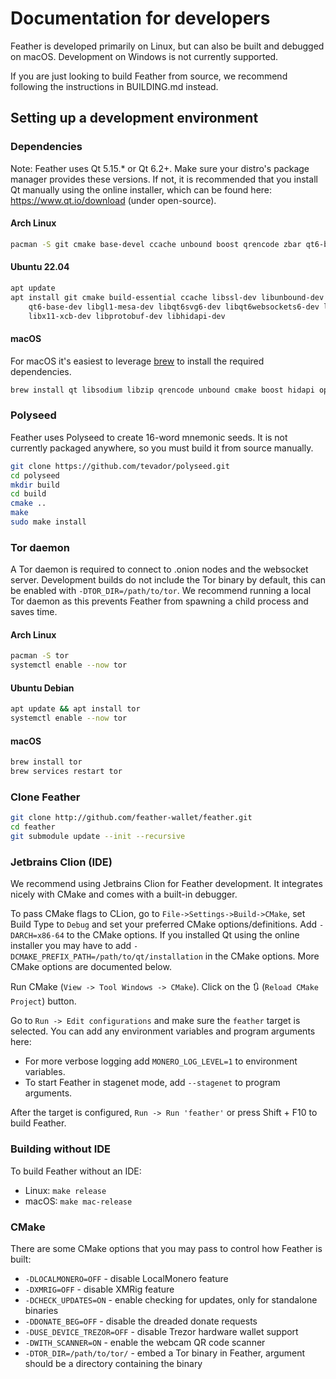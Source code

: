# Documentation for developers

Feather is developed primarily on Linux, but can also be built and debugged on macOS. Development on Windows is not 
currently supported. 

If you are just looking to build Feather from source, we recommend following the instructions in BUILDING.md instead.

## Setting up a development environment

### Dependencies

Note: Feather uses Qt 5.15.* or Qt 6.2+. Make sure your distro's package manager provides these versions. 
If not, it is recommended that you install Qt manually using the online installer, which can be found here:
https://www.qt.io/download (under open-source).

#### Arch Linux

```bash
pacman -S git cmake base-devel ccache unbound boost qrencode zbar qt6-base qt6-svg qt6-websockets libzip hidapi protobuf
```

#### Ubuntu 22.04

```bash
apt update
apt install git cmake build-essential ccache libssl-dev libunbound-dev libboost-all-dev libqrencode-dev libzbar-dev \
    qt6-base-dev libgl1-mesa-dev libqt6svg6-dev libqt6websockets6-dev libzip-dev libsodium-dev libgcrypt-dev \
    libx11-xcb-dev libprotobuf-dev libhidapi-dev
```

#### macOS

For macOS it's easiest to leverage [brew](https://brew.sh) to install the required dependencies.

```bash
brew install qt libsodium libzip qrencode unbound cmake boost hidapi openssl expat libunwind-headers protobuf pkgconfig zbar
```

### Polyseed

Feather uses Polyseed to create 16-word mnemonic seeds. It is not currently packaged anywhere, so you must build it 
from source manually.

```bash
git clone https://github.com/tevador/polyseed.git
cd polyseed
mkdir build
cd build
cmake ..
make
sudo make install
```

### Tor daemon

A Tor daemon is required to connect to .onion nodes and the websocket server. Development builds do not include 
the Tor binary by default, this can be enabled with `-DTOR_DIR=/path/to/tor`. We recommend running a local Tor daemon 
as this prevents Feather from spawning a child process and saves time.

#### Arch Linux

```bash
pacman -S tor
systemctl enable --now tor
```

#### Ubuntu Debian

```bash
apt update && apt install tor
systemctl enable --now tor
```

#### macOS

```bash
brew install tor
brew services restart tor
```

### Clone Feather

```bash
git clone http://github.com/feather-wallet/feather.git
cd feather
git submodule update --init --recursive
```

### Jetbrains Clion (IDE)

We recommend using Jetbrains Clion for Feather development. It integrates nicely with CMake and comes with a built-in
debugger. 

To pass CMake flags to CLion, go to `File->Settings->Build->CMake`, set Build Type to `Debug` and set your
preferred CMake options/definitions. Add `-DARCH=x86-64` to the CMake options. If you installed Qt using the online 
installer you may have to add `-DCMAKE_PREFIX_PATH=/path/to/qt/installation` in the CMake options. More CMake options
are documented below.

Run CMake (`View -> Tool Windows -> CMake`). Click on the 🔃 (`Reload CMake Project`) button.

Go to `Run -> Edit configurations` and make sure the `feather` target is selected. 
You can add any environment variables and program arguments here:

- For more verbose logging add `MONERO_LOG_LEVEL=1` to environment variables.
- To start Feather in stagenet mode, add `--stagenet` to program arguments. 

After the target is configured, `Run -> Run 'feather'` or press Shift + F10 to build Feather.

### Building without IDE

To build Feather without an IDE:

- Linux: `make release`
- macOS: `make mac-release`

### CMake

There are some CMake options that you may pass to control how Feather is built:

- `-DLOCALMONERO=OFF` - disable LocalMonero feature
- `-DXMRIG=OFF` - disable XMRig feature
- `-DCHECK_UPDATES=ON` - enable checking for updates, only for standalone binaries
- `-DDONATE_BEG=OFF` - disable the dreaded donate requests
- `-DUSE_DEVICE_TREZOR=OFF` - disable Trezor hardware wallet support
- `-DWITH_SCANNER=ON` - enable the webcam QR code scanner
- `-DTOR_DIR=/path/to/tor/` - embed a Tor binary in Feather, argument should be a directory containing the binary
